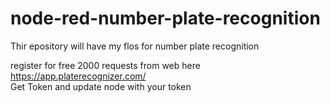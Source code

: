 # node-red-number-plate-recognition
Thir epository will have my flos for number plate recognition

register for free 2000 requests from web here https://app.platerecognizer.com/<br>
Get Token and update node with your token

